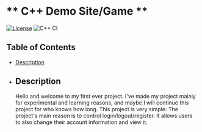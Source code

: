# ** C++ Demo Site/Game **

[![License](https://img.shields.io/badge/License-MIT-blue.svg)](https://opensource.org/licenses/MIT)
![C++ CI](https://img.shields.io/badge/C++-CI-blue?logo=cplusplus&logoColor=white)

## **Table of Contents**

- [Description](#description)

- ## **Description**
  Hello and welcome to my first ever project. I've made my project mainly for experimental and learning reasons, and maybe I will continue this project for who knows how long. This project is very simple: The project's main reason is to control login/logout/register. It allows users to also change their account information and view it.
